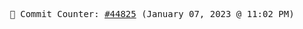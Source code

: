 <p align="center">
    <samp>
        📮 Commit Counter: <a href="https://github.com/Javascript-void0/Javascript-void0/commits/main">#44825</a> (January 07, 2023 @ 11:02 PM)
    </samp>
</p>